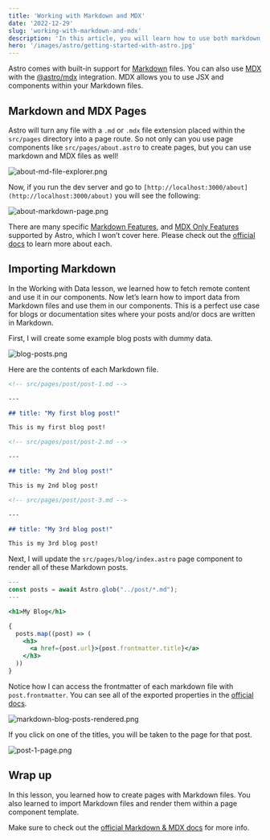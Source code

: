 ```yaml
---
title: 'Working with Markdown and MDX'
date: '2022-12-29'
slug: 'working-with-markdown-and-mdx'
description: 'In this article, you will learn how to use both markdown and MDX files in Astro.'
hero: '/images/astro/getting-started-with-astro.jpg'
---
```


Astro comes with built-in support for [Markdown](https://daringfireball.net/projects/markdown/) files. You can also use [MDX](https://mdxjs.com/) with the [@astro/mdx](https://docs.astro.build/en/guides/integrations-guide/mdx/) integration. MDX allows you to use JSX and components within your Markdown files.

## Markdown and MDX Pages

Astro will turn any file with a `.md` or `.mdx` file extension placed within the `src/pages` directory into a page route. So not only can you use page components like `src/pages/about.astro` to create pages, but you can use markdown and MDX files as well!

![about-md-file-explorer.png](/images/astro/working-with-markdown-and-mdx/about-md-file-explorer.webp)

Now, if you run the dev server and go to `[http://localhost:3000/about](http://localhost:3000/about)` you will see the following:

![about-markdown-page.png](/images/astro/working-with-markdown-and-mdx/about-markdown-page.webp)

There are many specific [Markdown Features](https://docs.astro.build/en/guides/markdown-content/#markdown-features), and [MDX Only Features](https://docs.astro.build/en/guides/markdown-content/#mdx-only-features) supported by Astro, which I won’t cover here. Please check out the [official docs](https://docs.astro.build/en/guides/markdown-content/) to learn more about each.

## Importing Markdown

In the Working with Data lesson, we learned how to fetch remote content and use it in our components. Now let’s learn how to import data from Markdown files and use them in our components. This is a perfect use case for blogs or documentation sites where your posts and/or docs are written in Markdown.

First, I will create some example blog posts with dummy data.

![blog-posts.png](/images/astro/working-with-markdown-and-mdx/blog-posts.webp)

Here are the contents of each Markdown file.

```markdown
<!-- src/pages/post/post-1.md -->

---

## title: "My first blog post!"

This is my first blog post!
```

```markdown
<!-- src/pages/post/post-2.md -->

---

## title: "My 2nd blog post!"

This is my 2nd blog post!
```

```markdown
<!-- src/pages/post/post-3.md -->

---

## title: "My 3rd blog post!"

This is my 3rd blog post!
```

Next, I will update the `src/pages/blog/index.astro` page component to render all of these Markdown posts.

```jsx
---
const posts = await Astro.glob("../post/*.md");
---

<h1>My Blog</h1>

{
  posts.map((post) => (
    <h3>
      <a href={post.url}>{post.frontmatter.title}</a>
    </h3>
  ))
}
```

Notice how I can access the frontmatter of each markdown file with `post.frontmatter`. You can see all of the exported properties in the [official docs](https://docs.astro.build/en/guides/markdown-content/#exported-properties).

![markdown-blog-posts-rendered.png](/images/astro/working-with-markdown-and-mdx/markdown-blog-posts-rendered.webp)

If you click on one of the titles, you will be taken to the page for that post.

![post-1-page.png](/images/astro/working-with-markdown-and-mdx/post-1-page.webp)

## Wrap up

In this lesson, you learned how to create pages with Markdown files. You also learned to import Markdown files and render them within a page component template.

Make sure to check out the [official Markdown & MDX docs](https://docs.astro.build/en/guides/markdown-content/) for more info.
